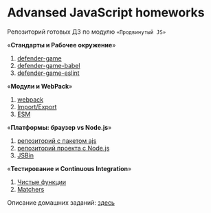 # Advansed JavaScript homeworks

Репозиторий готовых ДЗ по модулю `«Продвинутый JS»`

«**Стандарты и Рабочее окружение**»
1. [defender-game](https://github.com/KoensBerg/advanced-js-homeworks/tree/master/defender-game)
2. [defender-game-babel](https://github.com/KoensBerg/advanced-js-homeworks/tree/master/defender-game-babel)
3. [defender-game-eslint](https://github.com/KoensBerg/advanced-js-homeworks/tree/master/defender-game-eslint)

«**Модули и WebPack**»
1. [webpack](https://github.com/KoensBerg/advanced-js-homeworks/tree/master/webpack)
2. [Import/Export](https://github.com/KoensBerg/advanced-js-homeworks/tree/master/import-export)
3. [ESM](https://github.com/KoensBerg/advanced-js-homeworks/tree/master/ESM)

«**Платформы: браузер vs Node.js**»
1. [репозиторий с пакетом ajs](https://github.com/KoensBerg/ajs)
2. [репозиторий проекта с Node.js](https://github.com/KoensBerg/use-package-ajs-for-node)
3. [JSBin](https://jsbin.com/racakaj/edit?html,console)

«**Тестирование и Continuous Integration**»
1. [Чистые функции](https://github.com/KoensBerg/unit-testing-1__cleaning-function)
2. [Matchers](https://github.com/KoensBerg/unit-testing-2__matchers)

Описание домашних заданий: [здесь](https://github.com/KoensBerg/ajs-homeworks/tree/ajs8)